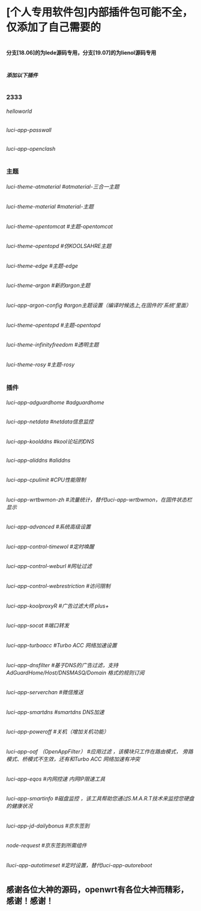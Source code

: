 # [个人专用软件包]内部插件包可能不全，仅添加了自己需要的

#
#### 分支[18.06]的为lede源码专用，分支[19.07]的为lienol源码专用
#

##### 添加以下插件
#

### 2333
###### helloworld
###### luci-app-passwall
###### luci-app-openclash
#
### 主题
###### luci-theme-atmaterial   #atmaterial-三合一主题
###### luci-theme-material   #material-主题
###### luci-theme-opentomcat   #主题-opentomcat
###### luci-theme-opentopd   #仿KOOLSAHRE主题
###### luci-theme-edge    #主题-edge
###### luci-theme-argon    #新的argon主题
###### luci-app-argon-config    #argon主题设置（编译时候选上,在固件的‘系统’里面）
###### luci-theme-opentopd   #主题-opentopd
###### luci-theme-infinityfreedom    #透明主题
###### luci-theme-rosy    #主题-rosy
#
###  插件
###### luci-app-adguardhome   #adguardhome
###### luci-app-netdata   #netdata信息监控
###### luci-app-koolddns   #kool论坛的DNS
###### luci-app-aliddns    #aliddns
###### luci-app-cpulimit   #CPU性能限制
###### luci-app-wrtbwmon-zh   #流量统计，替代luci-app-wrtbwmon，在固件状态栏显示
###### luci-app-advanced   #系统高级设置
###### luci-app-control-timewol   #定时唤醒
###### luci-app-control-weburl   #网址过滤
###### luci-app-control-webrestriction   #访问限制
###### luci-app-koolproxyR   #广告过滤大师 plus+
###### luci-app-socat   #端口转发
###### luci-app-turboacc   #Turbo ACC 网络加速设置
###### luci-app-dnsfilter   #基于DNS的广告过滤，支持 AdGuardHome/Host/DNSMASQ/Domain 格式的规则订阅
###### luci-app-serverchan    #微信推送
###### luci-app-smartdns   #smartdns DNS加速
###### luci-app-poweroff    #关机（增加关机功能）
###### luci-app-oaf （OpenAppFilter）  #应用过滤 ，该模块只工作在路由模式， 旁路模式、桥模式不生效，还有和Turbo ACC 网络加速有冲突
###### luci-app-eqos    #内网控速 内网IP限速工具
###### luci-app-smartinfo #磁盘监控 ，该工具帮助您通过S.M.A.R.T技术来监控您硬盘的健康状况
###### luci-app-jd-dailybonus    #京东签到
###### node-request    #京东签到所需组件
###### lluci-app-autotimeset   #定时设置，替代luci-app-autoreboot


#
#
## 感谢各位大神的源码，openwrt有各位大神而精彩，感谢！感谢！

#

